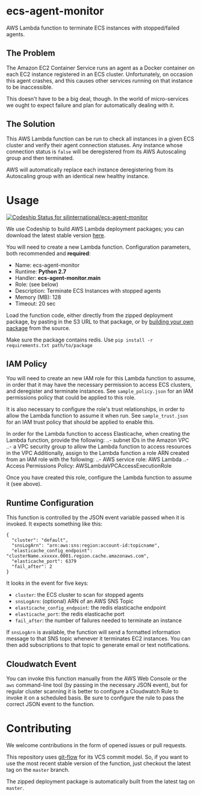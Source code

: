 # ecs-agent-monitor
AWS Lambda function to terminate ECS instances with stopped/failed agents.

## The Problem
The Amazon EC2 Container Service runs an agent as a Docker container on each EC2
instance registered in an ECS cluster. Unfortunately, on occasion this agent
crashes, and this causes other services running on that instance to be
inaccessible.

This doesn't have to be a big deal, though. In the world of micro-services we
ought to expect failure and plan for automatically dealing with it.

## The Solution
This AWS Lambda function can be run to check all instances in a given ECS
cluster and verify their agent connection statuses. Any instance whose
connection status is `false` will be deregistered from its AWS Autoscaling group
and then terminated.

AWS will automatically replace each instance deregistering from its Autoscaling
group with an identical new healthy instance.


# Usage
[ ![Codeship Status for silinternational/ecs-agent-monitor](https://codeship.com/projects/97556e30-e3dc-0133-e2f1-2ef0590de381/status?branch=master)](https://codeship.com/projects/146170)

We use Codeship to build AWS Lambda deployment packages; you can download the
latest stable version [here](https://s3.amazonaws.com/gtis-public-web/ecs-agent-monitor.zip).

You will need to create a new Lambda function. Configuration parameters, both
recommended and **required**:
  - Name: ecs-agent-monitor
  - Runtime: **Python 2.7**
  - Handler: **ecs-agent-monitor.main**
  - Role: (see below)
  - Description: Terminate ECS Instances with stopped agents
  - Memory (MB): 128
  - Timeout: 20 sec

Load the function code, either directly from the zipped deployment package, by
pasting in the S3 URL to that package, or by [building your own package](http://docs.aws.amazon.com/lambda/latest/dg/lambda-python-how-to-create-deployment-package.html)
from the source.

Make sure the package contains redis. Use `pip install -r requirements.txt path/to/package`

## IAM Policy
You will need to create an new IAM role for this Lambda function to assume,
in order that it may have the necessary permission to access ECS clusters,
and deregister and terminate instances. See `sample_policy.json` for an
IAM permissions policy that could be applied to this role.

It is also necessary to configure the role's trust relationships, in order to
allow the Lambda function to assume it when run. See `sample_trust.json` for an
IAM trust policy that should be applied to enable this.

In order for the Lambda function to access Elasticache, when creating the Lambda function, provide the following:
..- subnet IDs in the Amazon VPC
..- a VPC security group to allow the Lambda function to access resources in the VPC
Additionally, assign to the Lambda function a role ARN created from an IAM role with the following:
..- AWS service role: AWS Lambda
..- Access Permissions Policy: AWSLambdaVPCAccessExecutionRole  

Once you have created this role, configure the Lambda function to assume it (see
above).

## Runtime Configuration
This function is controlled by the JSON event variable passed when it is
invoked. It expects something like this:

    {
      "cluster": "default",
      "snsLogArn": "arn:aws:sns:region:account-id:topicname",
      "elasticache_config_endpoint": "clusterName.xxxxxx.0001.region.cache.amazonaws.com",
      "elasticache_port": 6379
      "fail_after": 2
    }

It looks in the event for five keys:
  - `cluster`: the ECS cluster to scan for stopped agents
  - `snsLogArn`: (optional) ARN of an AWS SNS Topic
  - `elasticache_config_endpoint`: the redis elasticache endpoint
  - `elasticache_port`: the redis elasticache port
  - `fail_after`: the number of failures needed to terminate an instance

If `snsLogArn` is available, the function will send a formatted information
message to that SNS topic whenever it terminates EC2 instances. You can then
add subscriptions to that topic to generate email or text notifications.

## Cloudwatch Event
You can invoke this function manually from the AWS Web Console or the `aws`
command-line tool (by passing in the necessary JSON event), but for regular
cluster scanning it is better to configure a Cloudwatch Rule to invoke it 
on a scheduled basis. Be sure to configure the rule to pass the correct JSON
event to the function.

# Contributing
We welcome contributions in the form of opened issues or pull requests.

This repository uses [git-flow](http://nvie.com/posts/a-successful-git-branching-model/)
for its VCS commit model. So, if you want to use the most recent stable version
of the function, just checkout the latest tag on the `master` branch.

The zipped deployment package is automatically built from the latest tag on `master`.
